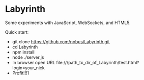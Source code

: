 # Labyrinth
Some experiments with JavaScript, WebSockets, and HTML5.

Quick start:
- git clone https://github.com/nobus/Labyrinth.git
- cd Labyrinth
- npm install
- node ./server.js
- In browser open URL file:///path_to_dir_of_Labyrinth/test.html?login=your_nick
- Profit!!!1
